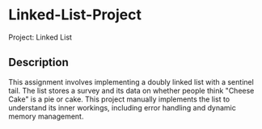 # Linked-List-Project
Project: Linked List

## Description
This assignment involves implementing a doubly linked list with a sentinel tail. The list stores a survey and its data on whether people think "Cheese Cake" is a pie or cake. This project manually implements the list to understand its inner workings, including error handling and dynamic memory management.

